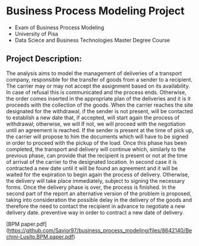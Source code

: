 # Business Process Modeling Project

- Exam of Business Process Modeling
- University of Pisa 
- Data Sciece and Business Technologies Master Degree Course

## Project Description:
The analysis aims to model the management of deliveries of a transport company, responsible for the transfer of goods from a sender to a recipient.
The carrier may or may not accept the assignment based on its availability. In case of refusal this is
communicated and the process ends. Otherwise, the order comes inserted in the appropriate plan of the deliveries and it is
it proceeds with the collection of the goods.
When the carrier reaches the site designated for the withdrawal, if the sender is not present, will be contacted
to establish a new date that, if accepted, will start again the process of withdrawal; otherwise, we will
If not, we will proceed with the negotiation until an agreement is reached.
If the sender is present at the time of pick up, the carrier will propose to him the documents which
will have to be signed in order to proceed with the pickup of the load.
Once this phase has been completed, the transport and delivery will continue which, similarly to the previous phase, can
provide that the recipient is present or not at the time of arrival of the carrier to the designated location. In
second case it is contracted a new date until it will be found an agreement and it will be waited for the expiration
to begin again the process of delivery. Otherwise, the delivery will take place immediately, subject to
signing the necessary forms.
Once the delivery phase is over, the process is finished.
In the second part of the report an alternative version of the problem is proposed, taking into consideration the possible delay in the delivery of the goods and therefore the need to contact the recipient in advance to negotiate a new delivery date.
preventive way in order to contract a new date of delivery.

[BPM paper.pdf]
(https://github.com/Savior97/business_process_modeling/files/8642140/Bechini-Lusito.BPM.paper.pdf)

